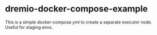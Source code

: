 # dremio-docker-compose-example

This is a simple docker-compose.yml to create a separate executor node. Useful for staging envs.
